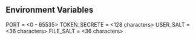 ## Environment Variables
PORT = <0 - 65535>
TOKEN_SECRETE = <128 characters>
USER_SALT = <36 characters>
FILE_SALT = <36 characters>
